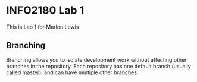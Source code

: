 # INFO2180 Lab 1
This is Lab 1 for Marlon Lewis

## Branching
Branching allows you to isolate development work without
affecting other branches in the repository. Each repository
has one default branch (usually called master), and can have 
multiple other branches.